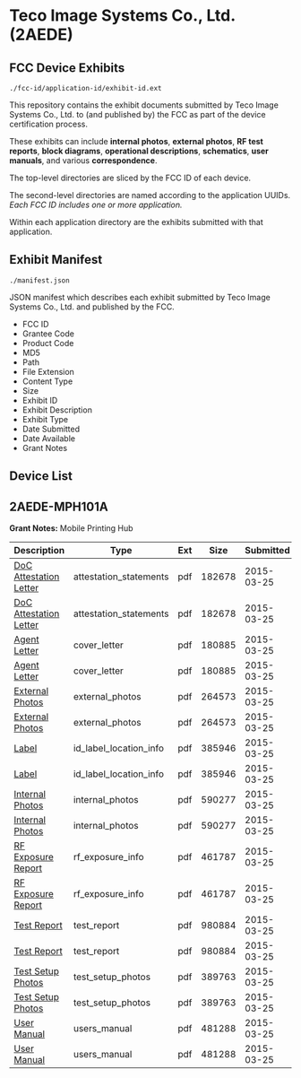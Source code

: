# Teco Image Systems Co., Ltd. (2AEDE)
## FCC Device Exhibits

```
./fcc-id/application-id/exhibit-id.ext
```

This repository contains the exhibit documents submitted by Teco Image Systems Co., Ltd. to (and published by) the FCC as part of the device certification process.

These exhibits can include **internal photos**, **external photos**, **RF test reports**, **block diagrams**, **operational descriptions**, **schematics**, **user manuals**, and various **correspondence**.

The top-level directories are sliced by the FCC ID of each device.

The second-level directories are named according to the application UUIDs. *Each FCC ID includes one or more application.*

Within each application directory are the exhibits submitted with that application. 

## Exhibit Manifest

```
./manifest.json
```

JSON manifest which describes each exhibit submitted by Teco Image Systems Co., Ltd. and published by the FCC.

- FCC ID
- Grantee Code
- Product Code
- MD5
- Path
- File Extension
- Content Type
- Size
- Exhibit ID
- Exhibit Description
- Exhibit Type
- Date Submitted
- Date Available
- Grant Notes

## Device List
## 2AEDE-MPH101A
**Grant Notes:** Mobile Printing Hub

| Description | Type | Ext | Size | Submitted | Available |
| ----------- | ---- | --- | ---- | --------- | --------- |
| [DoC Attestation Letter](2AEDE-MPH101A/8b810257763bc6d1135c0d42be18c832/2565039.pdf) | attestation_statements | pdf | 182678 | 2015-03-25 | 2015-03-25 |
| [DoC Attestation Letter](2AEDE-MPH101A/8b810257763bc6d1135c0d42be18c832/2565039.pdf) | attestation_statements | pdf | 182678 | 2015-03-25 | 2015-03-25 |
| [Agent Letter](2AEDE-MPH101A/8b810257763bc6d1135c0d42be18c832/2565064.pdf) | cover_letter | pdf | 180885 | 2015-03-25 | 2015-03-25 |
| [Agent Letter](2AEDE-MPH101A/8b810257763bc6d1135c0d42be18c832/2565064.pdf) | cover_letter | pdf | 180885 | 2015-03-25 | 2015-03-25 |
| [External Photos](2AEDE-MPH101A/8b810257763bc6d1135c0d42be18c832/2565041.pdf) | external_photos | pdf | 264573 | 2015-03-25 | 2015-09-21 |
| [External Photos](2AEDE-MPH101A/8b810257763bc6d1135c0d42be18c832/2565041.pdf) | external_photos | pdf | 264573 | 2015-03-25 | 2015-09-21 |
| [Label](2AEDE-MPH101A/8b810257763bc6d1135c0d42be18c832/2565038.pdf) | id_label_location_info | pdf | 385946 | 2015-03-25 | 2015-03-25 |
| [Label](2AEDE-MPH101A/8b810257763bc6d1135c0d42be18c832/2565038.pdf) | id_label_location_info | pdf | 385946 | 2015-03-25 | 2015-03-25 |
| [Internal Photos](2AEDE-MPH101A/8b810257763bc6d1135c0d42be18c832/2565056.pdf) | internal_photos | pdf | 590277 | 2015-03-25 | 2015-09-21 |
| [Internal Photos](2AEDE-MPH101A/8b810257763bc6d1135c0d42be18c832/2565056.pdf) | internal_photos | pdf | 590277 | 2015-03-25 | 2015-09-21 |
| [RF Exposure Report](2AEDE-MPH101A/8b810257763bc6d1135c0d42be18c832/2565063.pdf) | rf_exposure_info | pdf | 461787 | 2015-03-25 | 2015-03-25 |
| [RF Exposure Report](2AEDE-MPH101A/8b810257763bc6d1135c0d42be18c832/2565063.pdf) | rf_exposure_info | pdf | 461787 | 2015-03-25 | 2015-03-25 |
| [Test Report](2AEDE-MPH101A/8b810257763bc6d1135c0d42be18c832/2565045.pdf) | test_report | pdf | 980884 | 2015-03-25 | 2015-03-25 |
| [Test Report](2AEDE-MPH101A/8b810257763bc6d1135c0d42be18c832/2565045.pdf) | test_report | pdf | 980884 | 2015-03-25 | 2015-03-25 |
| [Test Setup Photos](2AEDE-MPH101A/8b810257763bc6d1135c0d42be18c832/2565052.pdf) | test_setup_photos | pdf | 389763 | 2015-03-25 | 2015-09-21 |
| [Test Setup Photos](2AEDE-MPH101A/8b810257763bc6d1135c0d42be18c832/2565052.pdf) | test_setup_photos | pdf | 389763 | 2015-03-25 | 2015-09-21 |
| [User Manual](2AEDE-MPH101A/8b810257763bc6d1135c0d42be18c832/2565057.pdf) | users_manual | pdf | 481288 | 2015-03-25 | 2015-09-21 |
| [User Manual](2AEDE-MPH101A/8b810257763bc6d1135c0d42be18c832/2565057.pdf) | users_manual | pdf | 481288 | 2015-03-25 | 2015-09-21 |
